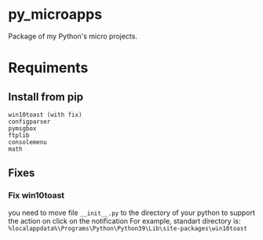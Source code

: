 # py_microapps
Package of my Python's micro projects.

# Requiments 
## Install from pip
```
win10toast (with fix)
configparser
pymsgbox
ftplib
consolemenu
math
```
## Fixes
### Fix win10toast
you need to move file `__init__.py` to the directory of your python to support the action on click on the notification
For example, standart directory is: `%localappdata%\Programs\Python\Python39\Lib\site-packages\win10toast`
